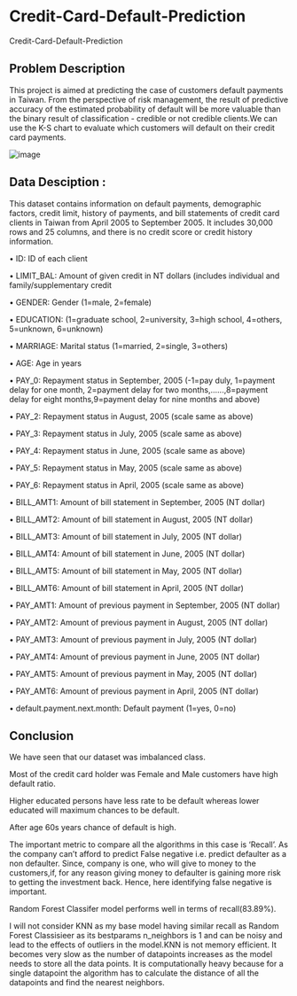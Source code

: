 # Credit-Card-Default-Prediction
Credit-Card-Default-Prediction

## Problem Description

This project is aimed at predicting the case of customers default payments in Taiwan. From the perspective of risk management, the result of predictive accuracy of the estimated probability of default will be more valuable than the binary result of classification - credible or not credible clients.We can use the K-S chart to evaluate which customers will default on their credit card payments.

![image](https://user-images.githubusercontent.com/113257700/212487695-434e45f4-9c40-4534-9466-e14cd66ae941.png)

## Data Desciption :

This dataset contains information on default payments, demographic factors, credit limit, history of payments, and bill statements of credit card clients in Taiwan from April 2005 to September 2005. It includes 30,000 rows and 25 columns, and there is no credit score or credit history information.

• ID: ID of each client

• LIMIT_BAL: Amount of given credit in NT dollars (includes individual and family/supplementary credit

• GENDER: Gender (1=male, 2=female)

• EDUCATION: (1=graduate school, 2=university, 3=high school, 4=others, 5=unknown, 6=unknown)

• MARRIAGE: Marital status (1=married, 2=single, 3=others)

• AGE: Age in years

• PAY_0: Repayment status in September, 2005 (-1=pay duly, 1=payment delay for one month, 2=payment delay for two months,......,8=payment delay for eight months,9=payment delay for nine months and above)

• PAY_2: Repayment status in August, 2005 (scale same as above)

• PAY_3: Repayment status in July, 2005 (scale same as above)

• PAY_4: Repayment status in June, 2005 (scale same as above)

• PAY_5: Repayment status in May, 2005 (scale same as above)

• PAY_6: Repayment status in April, 2005 (scale same as above)

• BILL_AMT1: Amount of bill statement in September, 2005 (NT dollar)

• BILL_AMT2: Amount of bill statement in August, 2005 (NT dollar)

• BILL_AMT3: Amount of bill statement in July, 2005 (NT dollar)

• BILL_AMT4: Amount of bill statement in June, 2005 (NT dollar)

• BILL_AMT5: Amount of bill statement in May, 2005 (NT dollar)

• BILL_AMT6: Amount of bill statement in April, 2005 (NT dollar)

• PAY_AMT1: Amount of previous payment in September, 2005 (NT dollar)

• PAY_AMT2: Amount of previous payment in August, 2005 (NT dollar)

• PAY_AMT3: Amount of previous payment in July, 2005 (NT dollar)

• PAY_AMT4: Amount of previous payment in June, 2005 (NT dollar)

• PAY_AMT5: Amount of previous payment in May, 2005 (NT dollar)

• PAY_AMT6: Amount of previous payment in April, 2005 (NT dollar)

• default.payment.next.month: Default payment (1=yes, 0=no)

## Conclusion

 We have seen that our dataset was imbalanced class.

 Most of the credit card holder was Female and Male customers have high default ratio.

 Higher educated persons have less rate to be default whereas lower educated will maximum chances to be default.

 After age 60s years chance of default is high.

 The important metric to compare all the algorithms in this case is ‘Recall’. As the company can’t afford to predict False negative i.e. predict defaulter as a non    defaulter. Since, company is one, who will give to money to the customers,if, for any reason giving money to defaulter is gaining more risk to getting the investment back. Hence, here identifying false negative is important.

 Random Forest Classifer model performs well in terms of recall(83.89%).

 I will not consider KNN as my base model having similar recall as Random Forest Classisieer as its bestparams n_neighbors is 1 and can be noisy and lead to the effects of outliers in the model.KNN is not memory efficient. It becomes very slow as the number of datapoints increases as the model needs to store all the data points. It is computationally heavy because for a single datapoint the algorithm has to calculate the distance of all the datapoints and find the nearest neighbors.

